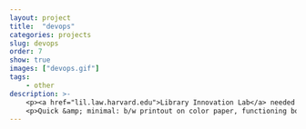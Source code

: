 ```yaml
---
layout: project
title:  "devops"
categories: projects
slug: devops
order: 7
show: true
images: ["devops.gif"]
tags: 
    - other
description: >-
    <p><a href="lil.law.harvard.edu">Library Innovation Lab</a> needed to hire a devops engineer.</p>
    <p>Quick &amp; minimal: b/w printout on color paper, functioning both as an informational flyer and a URL.</p>
---
```

